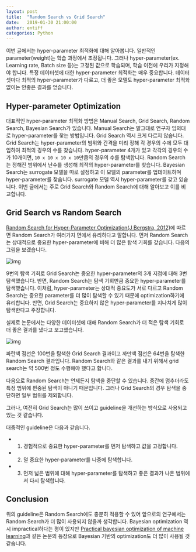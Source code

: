 ```yaml
---
layout: post
title:  "Random Search vs Grid Search"
date:   2019-01-30 21:00:00
author: entiff
categories: Python
---
```


이번 글에서는 hyper-parameter 최적화에 대해 알아봅니다. 일반적인 parameter(weight)는 학습 과정에서 조정됩니다. 그러나 hyper-parameter(ex. Learning rate, Batch size 등)는 고정된 값으로 학습되며, 학습 이전에 우리가 지정해야 합니다. 특정 데이터셋에 대한 hyper-parameter 최적화는 매우 중요합니다. 데이터셋마다 최적의 hyper-parameter가 다르고, 더 좋은 모델도 hyper-parameter 최적화 없이는 안좋은 결과를 얻습니다.

## Hyper-parameter Optimization

대표적인 hyper-parameter 최적화 방법은 Manual Search, Grid Search, Random Search, Bayesian Search가 있습니다. Manual Search는 말그대로 연구자 임의대로 hyper-parameter를 찾는 방법입니다. Grid Search 역시 크게 다르지 않습니다. Grid Search는 hyper-parameter의 범위와 간격을 미리 정해 각 경우의 수에 모두 대입하여 최적의 경우의 수를 찾습니다. hyper-parameter 4개가 있고 각각의 경우의 수가 10개이면, `10 x 10 x 10 x 10`만큼의 경우의 수를 탐색합니다. Random Search는 정해진 범위에서 난수를 생성해 최적의 hyper-parameter를 찾습니다. Bayesian Search는 surrogate 모델을 따로 설정하고 이 모델의 parameter를 업데이트하며 hyper-parameter를 찾습니다. surrogate 모델 역시 hyper-parameter를 갖고 있습니다. 이번 글에서는 주로 Grid Search와 Random Search에 대해 알아보고 이를 비교합니다.

## Grid Search vs Random Search

[Random Search for Hyper-Parameter Optimization(J Bergstra, 2012)](http://www.jmlr.org/papers/volume13/bergstra12a/bergstra12a.pdf)에 따르면 Random Search가 여러가지 면에서 유리하다고 말합니다. 먼저 Random Search는 상대적으로 중요한 hyper-parameter에 비해 더 많은 탐색 기회를 갖습니다. 다음의 그림을 보겠습니다.

![img](https://github.com/shwksl101/shwksl101.github.io/blob/master/images/randomvsgird.PNG?raw=true)

9번의 탐색 기회로 Grid Search는 중요한 hyper-parameter의 3개 지점에 대해 3번 탐색했습니다. 반면, Random Search는 탐색 기회만큼 중요한 hyper-parameter를 탐색했습니다. 이처럼, hyper-parameter는 상대적 중요도가 서로 다르고 Random Search는 중요한 parameter를 더 많이 탐색할 수 있기 때문에 optimization하기에 유리합니다. 반면, Grid Search는 중요하지 않은 hyper-parameter를 지나치게 많이 탐색한다고 주장합니다.

실제로 논문에서는 다양한 데이터셋에 대해 Random Search가 더 적은 탐색 기회로 더 좋은 결과를 냈다고 보고했습니다.

![img](https://github.com/shwksl101/shwksl101.github.io/blob/master/images/gridvsrandom.PNG?raw=true)

파란색 점선은 100번을 탐색한 Grid Search 결과이고 까만색 점선은 64번을 탐색한 Random Search 결과입니다. Random Search와 같은 결과를 내기 위해서 grid search는 약 500번 정도 수행해야 했다고 합니다.

다음으로 Random Search는 언제든지 탐색을 중단할 수 있습니다. 중간에 멈추더라도 특정 범위에 편중된 탐색이 아니기 때문입니다. 그러나 Grid Search의 경우 탐색을 중단하면 일부 범위를 제외합니다.

그러나, 여전히 Grid Search는 많이 쓰이고 guideline을 개선하는 방식으로 사용되고 있는 것 같습니다.

대중적인 guideline은 다음과 같습니다.

- 1. 경험적으로 중요한 hyper-parameter를 먼저 탐색하고 값을 고정합니다.
- 2. 덜 중요한 hyper-parameter를 나중에 탐색합니다.  
- 3. 먼저 넓은 범위에 대해 hyper-parameter를 탐색하고 좋은 결과가 나온 범위에서 다시 탐색합니다.

## Conclusion

위의 guideline은 Random Search에도 충분히 적용할 수 있어 앞으로의 연구에서는 Random Search가 더 많이 사용되지 않을까 생각합니다. Bayesian optimization 역시 impractical하다는 평이 있지만 [Practical bayesian optimization of machine learning](https://arxiv.org/pdf/1206.2944.pdf)과 같은 논문의 등장으로 Bayesian 기반의 optimization도 더 많이 사용될 것 같습니다.
